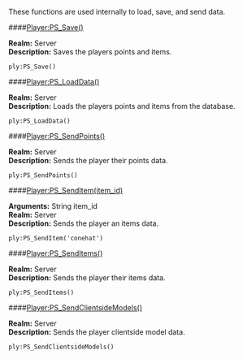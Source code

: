 <p class="lead">These functions are used internally to load, save, and send data.</p>

####<a href="#save" name="save">Player:PS_Save()</a>

**Realm:** <span class="server">Server</span>  
**Description:** Saves the players points and items.

    ply:PS_Save()

####<a href="#load-data" name="load-data">Player:PS_LoadData()</a>

**Realm:** <span class="server">Server</span>  
**Description:** Loads the players points and items from the database.

    ply:PS_LoadData()

####<a href="#send-points" name="send-points">Player:PS_SendPoints()</a>

**Realm:** <span class="server">Server</span>  
**Description:** Sends the player their points data.

    ply:PS_SendPoints()

####<a href="#send-item" name="send-item">Player:PS_SendItem(item\_id)</a>

**Arguments:** <span class="type">String</span> item_id  
**Realm:** <span class="server">Server</span>  
**Description:** Sends the player an items data.

    ply:PS_SendItem('conehat')

####<a href="#send-items" name="send-items">Player:PS_SendItems()</a>

**Realm:** <span class="server">Server</span>  
**Description:** Sends the player their items data.

    ply:PS_SendItems()

####<a href="#send-clientside-models" name="send-clientside-models">Player:PS_SendClientsideModels()</a>

**Realm:** <span class="server">Server</span>  
**Description:** Sends the player clientside model data.

    ply:PS_SendClientsideModels()

